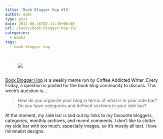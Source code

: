 ```yaml
---
title: 'Book Blogger Hop #19'
author: edel
type: post
date: 2017-06-16T07:11:49+00:00
url: /books/book-blogger-hop-19/
categories:
  - Books
tags:
  - book blogger hop

---
```

<figure><a rel="_nofollow" href="http://www.coffeeaddictedwriter.com/p/blog-page.html"><img src="https://i1.wp.com/3.bp.blogspot.com/-2bKizvp-A9w/WEjGAM4OjJI/AAAAAAAAV50/nU3xHQNtvSQQ8dRsB8OueG061E99KPrYACLcB/s1600/Book%2BBlogger%2BHop%2B%2528Final%2529.png?w=663&#038;ssl=1" data-recalc-dims="1" /></a></figure> 

<a rel="_nofollow" href="http://www.coffeeaddictedwriter.com/p/blog-page.html"></a>

<a rel="_nofollow" href="http://www.coffeeaddictedwriter.com/p/blog-page.html"><br /> </a><a rel="_nofollow" href="http://www.coffeeaddictedwriter.com/p/blog-page.html">Book Blogger Hop</a> is a weekly meme run by Coffee Addicted Writer. Every Friday, a question is posted for the book blog community to discuss. This week&#8217;s question is&#8230;

> How do you organize your blog in terms of what is in your side bar? Do you have categories and defined sections in your side bar?

At the moment, my side bar is laid out by links to my favourite bloggers, categories, monthly archives, and recent comments. I don&#8217;t like to clutter my side bar with too much, especially images, so it&#8217;s mostly all text. I love minimalist designs.